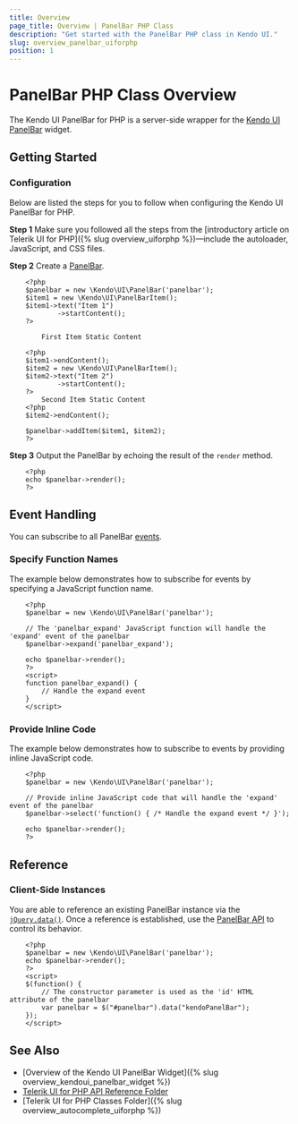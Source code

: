 ```yaml
---
title: Overview
page_title: Overview | PanelBar PHP Class
description: "Get started with the PanelBar PHP class in Kendo UI."
slug: overview_panelbar_uiforphp
position: 1
---
```


# PanelBar  PHP Class Overview

The Kendo UI PanelBar for PHP is a server-side wrapper for the [Kendo UI PanelBar](/api/javascript/ui/panelbar) widget.

## Getting Started

### Configuration

Below are listed the steps for you to follow when configuring the Kendo UI PanelBar for PHP.

**Step 1** Make sure you followed all the steps from the [introductory article on Telerik UI for PHP]({% slug overview_uiforphp %})&mdash;include the autoloader, JavaScript, and CSS files.

**Step 2** Create a [PanelBar](/api/php/Kendo/UI/PanelBar).



        <?php
        $panelbar = new \Kendo\UI\PanelBar('panelbar');
        $item1 = new \Kendo\UI\PanelBarItem();
        $item1->text("Item 1")
                ->startContent();
        ?>

            First Item Static Content

        <?php
        $item1->endContent();
        $item2 = new \Kendo\UI\PanelBarItem();
        $item2->text("Item 2")
                ->startContent();
        ?>
            Second Item Static Content
        <?php
        $item2->endContent();

        $panelbar->addItem($item1, $item2);
        ?>

**Step 3** Output the PanelBar by echoing the result of the `render` method.



        <?php
        echo $panelbar->render();
        ?>

## Event Handling

You can subscribe to all PanelBar [events](/api/javascript/ui/panelbar#events).

### Specify Function Names

The example below demonstrates how to subscribe for events by specifying a JavaScript function name.



        <?php
        $panelbar = new \Kendo\UI\PanelBar('panelbar');

        // The 'panelbar_expand' JavaScript function will handle the 'expand' event of the panelbar
        $panelbar->expand('panelbar_expand');

        echo $panelbar->render();
        ?>
        <script>
        function panelbar_expand() {
            // Handle the expand event
        }
        </script>

### Provide Inline Code

The example below demonstrates how to subscribe to events by providing inline JavaScript code.



        <?php
        $panelbar = new \Kendo\UI\PanelBar('panelbar');

        // Provide inline JavaScript code that will handle the 'expand' event of the panelbar
        $panelbar->select('function() { /* Handle the expand event */ }');

        echo $panelbar->render();
        ?>

<!--*-->
## Reference

### Client-Side Instances

You are able to reference an existing PanelBar instance via the [`jQuery.data()`](http://api.jquery.com/jQuery.data/). Once a reference is established, use the [PanelBar API](/api/javascript/ui/panelbar#methods) to control its behavior.



        <?php
        $panelbar = new \Kendo\UI\PanelBar('panelbar');
        echo $panelbar->render();
        ?>
        <script>
        $(function() {
            // The constructor parameter is used as the 'id' HTML attribute of the panelbar
            var panelbar = $("#panelbar").data("kendoPanelBar");
        });
        </script>

## See Also

* [Overview of the Kendo UI PanelBar Widget]({% slug overview_kendoui_panelbar_widget %})
* [Telerik UI for PHP API Reference Folder](/api/php/Kendo/UI/AutoComplete)
* [Telerik UI for PHP Classes Folder]({% slug overview_autocomplete_uiforphp %})
